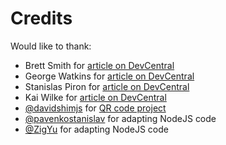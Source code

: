 # Credits

Would like to thank:  
* Brett Smith for [article on DevCentral](https://devcentral.f5.com/s/articles/apm-cookbook-modify-ldap-attribute-values-using-iruleslx-21850)
* George Watkins for [article on DevCentral](https://devcentral.f5.com/s/articles/two-factor-authentication-with-google-authenticator-and-apm)
* Stanislas Piron for [article on DevCentral](https://devcentral.f5.com/s/articles/apm-google-authenticator-http-api-914)
* Kai Wilke for [article on DevCentral](https://devcentral.f5.com/s/articles/google-authenticator-verification-irule-tmos-v111-optimized-984)
* [@davidshimjs](https://github.com/davidshimjs) for [QR code project](https://github.com/davidshimjs/qrcodejs)
* [@pavenkostanislav](https://github.com/pavenkostanislav) for adapting NodeJS code
* [@ZigYu](https://github.com/ZigYu) for adapting NodeJS code
